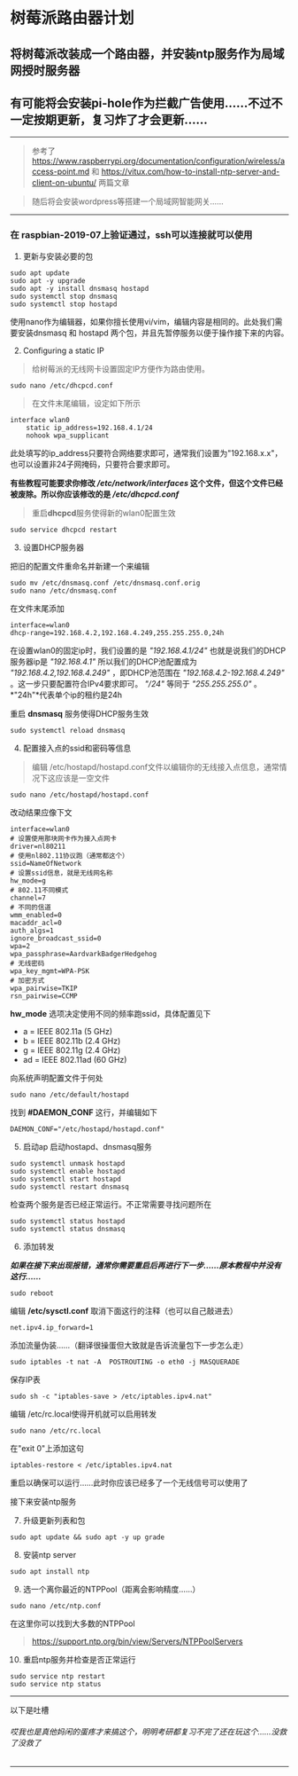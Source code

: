# 树莓派路由器计划

## 将树莓派改装成一个路由器，并安装ntp服务作为局域网授时服务器

## 有可能将会安装pi-hole作为拦截广告使用……不过不一定按期更新，复习炸了才会更新…… 

***

>参考了 https://www.raspberrypi.org/documentation/configuration/wireless/access-point.md 和 https://vitux.com/how-to-install-ntp-server-and-client-on-ubuntu/ 两篇文章

>随后将会安装wordpress等搭建一个局域网智能网关……
---
### 在 raspbian-2019-07上验证通过，ssh可以连接就可以使用

1. 更新与安装必要的包
```shell
sudo apt update
sudo apt -y upgrade
sudo apt -y install dnsmasq hostapd
sudo systemctl stop dnsmasq
sudo systemctl stop hostapd
```
使用nano作为编辑器，如果你擅长使用vi/vim，编辑内容是相同的。此处我们需要安装dnsmasq 和 hostapd 两个包，并且先暂停服务以便于操作接下来的内容。

2. Configuring a static IP
>给树莓派的无线网卡设置固定IP方便作为路由使用。 

```shell
sudo nano /etc/dhcpcd.conf
```
>在文件末尾编辑，设定如下所示
```shell
interface wlan0
    static ip_address=192.168.4.1/24
    nohook wpa_supplicant
```
此处填写的ip_address只要符合网络要求即可，通常我们设置为"192.168.x.x"，也可以设置非24子网掩码，只要符合要求即可。

**有些教程可能要求你修改 */etc/network/interfaces* 这个文件，但这个文件已经被废除。所以你应该修改的是 */etc/dhcpcd.conf***

>重启**dhcpcd**服务使得新的wlan0配置生效

```shell
sudo service dhcpcd restart
```

3. 设置DHCP服务器

把旧的配置文件重命名并新建一个来编辑

```shell
sudo mv /etc/dnsmasq.conf /etc/dnsmasq.conf.orig
sudo nano /etc/dnsmasq.conf
```

在文件末尾添加

```shell
interface=wlan0      
dhcp-range=192.168.4.2,192.168.4.249,255.255.255.0,24h
```

在设置wlan0的固定ip时，我们设置的是 *"192.168.4.1/24"* 也就是说我们的DHCP 服务器ip是 *"192.168.4.1"* 所以我们的DHCP池配置成为 *"192.168.4.2,192.168.4.249"* ，即DHCP池范围在 *"192.168.4.2-192.168.4.249"* 。这一步只要配置符合IPv4要求即可。 *"/24"* 等同于 *"255.255.255.0"* 。*"24h"*代表单个ip的租约是24h

重启 **dnsmasq** 服务使得DHCP服务生效

```shell
sudo systemctl reload dnsmasq
```

4. 配置接入点的ssid和密码等信息

>编辑 /etc/hostapd/hostapd.conf文件以编辑你的无线接入点信息，通常情况下这应该是一空文件

```shell
sudo nano /etc/hostapd/hostapd.conf
```
改动结果应像下文

```shell
interface=wlan0
# 设置使用那块网卡作为接入点网卡
driver=nl80211
# 使用nl802.11协议跑（通常都这个）
ssid=NameOfNetwork
# 设置ssid信息，就是无线网名称
hw_mode=g
# 802.11不同模式
channel=7
# 不同的信道
wmm_enabled=0
macaddr_acl=0
auth_algs=1
ignore_broadcast_ssid=0
wpa=2
wpa_passphrase=AardvarkBadgerHedgehog
# 无线密码
wpa_key_mgmt=WPA-PSK
# 加密方式
wpa_pairwise=TKIP
rsn_pairwise=CCMP
```

**hw_mode** 选项决定使用不同的频率跑ssid，具体配置见下

 * a = IEEE 802.11a (5 GHz)
 * b = IEEE 802.11b (2.4 GHz)
 * g = IEEE 802.11g (2.4 GHz)
 * ad = IEEE 802.11ad (60 GHz)

向系统声明配置文件于何处
```shell
sudo nano /etc/default/hostapd
```

找到 **#DAEMON_CONF** 这行，并编辑如下
```shell
DAEMON_CONF="/etc/hostapd/hostapd.conf"
```
5. 启动ap
启动hostapd、dnsmasq服务
```shell
sudo systemctl unmask hostapd
sudo systemctl enable hostapd
sudo systemctl start hostapd
sudo systemctl restart dnsmasq
```
检查两个服务是否已经正常运行。不正常需要寻找问题所在

```shell
sudo systemctl status hostapd
sudo systemctl status dnsmasq
```

6. 添加转发

***如果在接下来出现报错，通常你需要重启后再进行下一步……原本教程中并没有这行……***
```shell
sudo reboot
```
编辑 **/etc/sysctl.conf** 取消下面这行的注释（也可以自己敲进去）
```shell
net.ipv4.ip_forward=1
```
添加流量伪装……（翻译很操蛋但大致就是告诉流量包下一步怎么走）
```shell
sudo iptables -t nat -A  POSTROUTING -o eth0 -j MASQUERADE
```
保存IP表
```shell
sudo sh -c "iptables-save > /etc/iptables.ipv4.nat"
```
编辑 /etc/rc.local使得开机就可以启用转发 
```shell
sudo nano /etc/rc.local
```
在"exit 0"上添加这句 
```shell
iptables-restore < /etc/iptables.ipv4.nat
```
重启以确保可以运行……此时你应该已经多了一个无线信号可以使用了

接下来安装ntp服务

7. 升级更新列表和包
```shell
sudo apt update && sudo apt -y up grade
```
8. 安装ntp server
```shell
sudo apt install ntp
```
9. 选一个离你最近的NTPPool（距离会影响精度……）

```shell
sudo nano /etc/ntp.conf
```
在这里你可以找到大多数的NTPPool 
>https://support.ntp.org/bin/view/Servers/NTPPoolServers

10. 重启ntp服务并检查是否正常运行
```shell
sudo service ntp restart
sudo service ntp status
```
---
以下是吐槽
###### 哎我也是真他妈闲的蛋疼才来搞这个，明明考研都复习不完了还在玩这个……没救了没救了

---